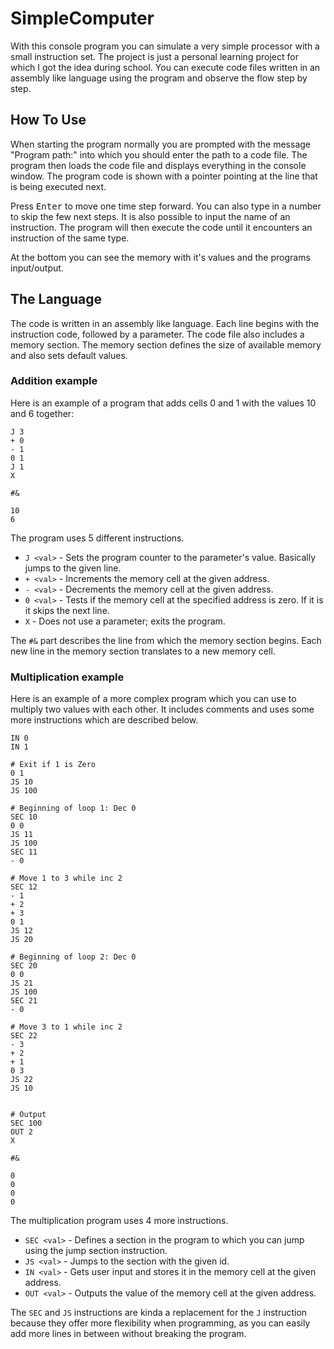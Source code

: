 # SimpleComputer
With this console program you can simulate a very simple processor with a small instruction set.
The project is just a personal learning project for which I got the idea during school.
You can execute code files written in an assembly like language using the program and observe the flow step by step.
## How To Use
When starting the program normally you are prompted with the message "Program path:" into which you should enter the path to a code file.
The program then loads the code file and displays everything in the console window. The program code is shown with a pointer pointing at the line
that is being executed next.

Press <kbd>Enter</kbd> to move one time step forward. You can also type in a number to skip the few next steps.
It is also possible to input the name of an instruction. The program will then execute the code until it encounters an instruction of the same type.

At the bottom you can see the memory with it's values and the programs input/output.
## The Language
The code is written in an assembly like language. Each line begins with the instruction code, followed by a parameter.
The code file also includes a memory section. The memory section defines the size of available memory and also sets default values.

### Addition example
Here is an example of a program that adds cells 0 and 1 with the values 10 and 6 together:
```
J 3
+ 0
- 1
0 1
J 1
X

#&

10
6
```
The program uses 5 different instructions.
- `J <val>` - Sets the program counter to the parameter's value. Basically jumps to the given line.
- `+ <val>` - Increments the memory cell at the given address.
- `- <val>` - Decrements the memory cell at the given address.
- `0 <val>` - Tests if the memory cell at the specified address is zero. If it is it skips the next line.
- `X` - Does not use a parameter; exits the program.

The `#&` part describes the line from which the memory section begins. Each new line in the memory section translates to a new memory cell.

### Multiplication example
Here is an example of a more complex program which you can use to multiply two values with each other.
It includes comments and uses some more instructions which are described below.
```
IN 0
IN 1

# Exit if 1 is Zero
0 1
JS 10
JS 100

# Beginning of loop 1: Dec 0
SEC 10
0 0
JS 11
JS 100
SEC 11
- 0

# Move 1 to 3 while inc 2
SEC 12
- 1
+ 2
+ 3
0 1
JS 12
JS 20

# Beginning of loop 2: Dec 0
SEC 20
0 0
JS 21
JS 100
SEC 21
- 0

# Move 3 to 1 while inc 2
SEC 22
- 3
+ 2
+ 1
0 3
JS 22
JS 10


# Output
SEC 100
OUT 2
X

#&

0
0
0
0
```
The multiplication program uses 4 more instructions.
- `SEC <val>` - Defines a section in the program to which you can jump using the jump section instruction.
- `JS <val>` - Jumps to the section with the given id.
- `IN <val>` - Gets user input and stores it in the memory cell at the given address.
- `OUT <val>` - Outputs the value of the memory cell at the given address.

The `SEC` and `JS` instructions are kinda a replacement for the `J` instruction because they offer more flexibility when programming, as you can
easily add more lines in between without breaking the program.
